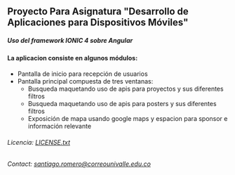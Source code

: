 ## Proyecto Para Asignatura "Desarrollo de Aplicaciones para Dispositivos Móviles"
##### Uso del framework IONIC 4 sobre Angular
#### La aplicacion consiste en algunos módulos:
- Pantalla de inicio para recepción de usuarios
- Pantalla principal compuesta de tres ventanas:
    - Busqueda maquetando uso de apis para proyectos y sus diferentes filtros
    - Busqueda maquetando uso de apis para posters y sus diferentes filtros
    - Exposición de mapa usando google maps y espacion para sponsor e información relevante
###### Licencia: [LICENSE.txt](LICENSE.txt)
###### Contact:  santiago.romero@correounivalle.edu.co